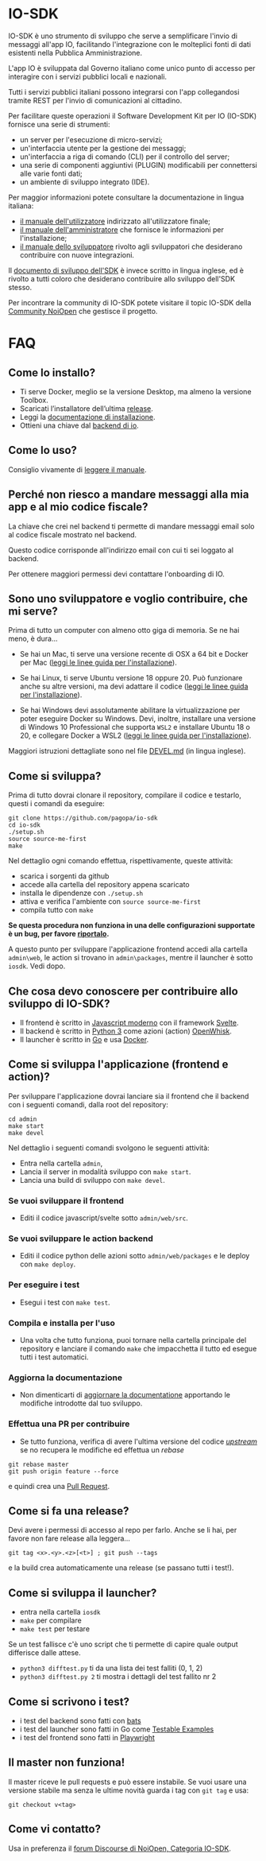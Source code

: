 # IO-SDK

IO-SDK è uno strumento di sviluppo che serve a semplificare l'invio di messaggi all'app IO, facilitando l'integrazione con le molteplici fonti di dati esistenti nella Pubblica Amministrazione.

L'app IO è sviluppata dal Governo italiano come unico punto di accesso per interagire con i servizi pubblici locali e nazionali.

Tutti i servizi pubblici italiani possono integrarsi con l'app collegandosi tramite REST per l'invio di comunicazioni al cittadino.

Per facilitare queste operazioni il Software Development Kit per IO (IO-SDK) fornisce una serie di strumenti:

- un server per l'esecuzione di micro-servizi;
- un'interfaccia utente per la gestione dei messaggi;
- un'interfaccia a riga di comando (CLI) per il controllo del server;
- una serie di componenti aggiuntivi (PLUGIN) modificabili per connettersi alle varie fonti dati;
- un ambiente di sviluppo integrato (IDE).

Per maggior informazioni potete consultare la documentazione in lingua italiana:

- [il manuale dell'utilizzatore](/docs/utente.md) indirizzato all'utilizzatore finale;
- [il manuale dell'amministratore](/docs/amministratore.md) che fornisce le informazioni per l'installazione;
- [il manuale dello sviluppatore](/docs/sviluppatore.md) rivolto agli sviluppatori che desiderano contribuire con nuove integrazioni.

Il [documento di sviluppo dell'SDK](DEVEL.md) è invece scritto in lingua inglese, ed è rivolto a tutti coloro che desiderano contribuire allo sviluppo dell'SDK stesso.

Per incontrare la community di IO-SDK potete visitare il topic IO-SDK della [Community NoiOpen](https://noiopen.discourse.group/c/progetti/io-sdk/11) che gestisce il progetto.

# FAQ

## Come lo installo?

- Ti serve Docker, meglio se la versione Desktop, ma almeno la versione Toolbox.
- Scaricati l’installatore dell’ultima [release](https://github.com/pagopa/io-sdk/releases). 
- Leggi la [documentazione di installazione](/docs/amministratore.md).
- Ottieni una chiave dal [backend di io](https://developers.io.italia.it).

## Come lo uso?

Consiglio vivamente di [leggere il manuale](/docs/utente.md).

## Perché non riesco a mandare messaggi alla mia app e al mio codice fiscale?

La chiave che crei nel backend ti permette di mandare messaggi email solo al codice fiscale mostrato nel backend.

Questo codice corrisponde all'indirizzo email con cui ti sei loggato al backend.

Per ottenere maggiori permessi devi contattare l'onboarding di IO.

## Sono uno sviluppatore e voglio contribuire, che mi serve?

Prima di tutto un computer con almeno otto giga di memoria. Se ne hai meno, è dura...

- Se hai un Mac, ti serve una versione recente di OSX a 64 bit e Docker per Mac ([leggi le linee guida per l'installazione](docs/Prerequisites/Mac/OSX.md)). 

- Se hai Linux, ti serve Ubuntu versione 18 oppure 20. Può funzionare anche su altre versioni, ma devi adattare il codice ([leggi le linee guida per l'installazione](docs/Prerequisites/Linux/Ubuntu.md)).

-  Se hai Windows devi assolutamente abilitare la virtualizzazione per poter eseguire Docker su Windows. Devi, inoltre, installare una versione di Windows 10 Professional che supporta `WSL2` e installare Ubuntu 18 o 20, e collegare Docker a WSL2 ([leggi le linee guida per l'installazione](docs/Prerequisites/Windows/10.md)). 

Maggiori istruzioni dettagliate sono nel file [DEVEL.md](/DEVEL.md) (in lingua inglese).

## Come si sviluppa?

Prima di tutto dovrai clonare il repository, compilare il codice e testarlo, questi i comandi da eseguire:

```
git clone https://github.com/pagopa/io-sdk
cd io-sdk
./setup.sh
source source-me-first
make
```

Nel dettaglio ogni comando effettua, rispettivamente, queste attività:
- scarica i sorgenti da github
- accede alla cartella del repository appena scaricato
- installa le dipendenze con `./setup.sh`
- attiva e verifica l'ambiente con `source source-me-first`
- compila tutto con `make` 

**Se questa procedura non funziona in una delle configurazioni supportate è un bug, per favore [riportalo](https://github.com/pagopa/io-sdk/issues).**

A questo punto per sviluppare l'applicazione frontend accedi alla cartella `admin\web`, le action si trovano in `admin\packages`, mentre il launcher è sotto `iosdk`. Vedi dopo.

## Che cosa devo conoscere per contribuire allo sviluppo di IO-SDK?

- Il frontend è scritto in [Javascript moderno](https://javascript.info) con il framework [Svelte](https://svelte.dev).
- Il backend è scritto in [Python 3](https://www.python.org) come azioni (action) [OpenWhisk](https://github.com/apache/openwhisk/blob/master/docs/actions-python.md).
- Il launcher è scritto in [Go](https://golang.org/) e usa [Docker](https://www.docker.com/).

## Come si sviluppa l'applicazione (frontend e action)?

Per sviluppare l'applicazione dovrai lanciare sia il frontend che il backend con i seguenti comandi, dalla root del repository:

```
cd admin
make start
make devel
```

Nel dettaglio i seguenti comandi svolgono le seguenti attività:  
- Entra nella cartella `admin`,
- Lancia il server in modalità sviluppo con `make start`.
- Lancia una build di sviluppo con `make devel`.

### Se vuoi sviluppare il frontend
- Editi il codice javascript/svelte sotto `admin/web/src`.

### Se vuoi sviluppare le action backend
- Editi il codice python delle azioni sotto `admin/web/packages` e le deploy con `make deploy`.

### Per eseguire i test
- Esegui i test con `make test`.

### Compila e installa per l'uso
- Una volta che tutto funziona, puoi tornare nella cartella principale del repository e lanciare il comando `make` che impacchetta il tutto ed esegue tutti i test automatici.

### Aggiorna la documentazione
- Non dimenticarti di [aggiornare la documentatione](/docs) apportando le modifiche introdotte dal tuo sviluppo.

### Effettua una PR per contribuire
- Se tutto funziona, verifica di avere l'ultima versione del codice [*upstream*](https://stackoverflow.com/questions/7244321/how-do-i-update-a-github-forked-repository) se no recupera le modifiche ed effettua un *rebase* 
```
git rebase master
git push origin feature --force
```
e quindi crea una [Pull Request](https://docs.github.com/en/free-pro-team@latest/github/collaborating-with-issues-and-pull-requests/about-pull-requests).

## Come si fa una release?

Devi avere i permessi di accesso al repo per farlo. 
Anche se li hai, per favore non fare release alla leggera...

`git tag <x>.<y>.<z>[<t>] ; git push --tags`

e la build crea automaticamente una release (se passano tutti i test!).

## Come si sviluppa il launcher?

- entra nella cartella `iosdk`
- `make` per compilare
- `make test` per testare

Se un test fallisce c'è uno script che ti permette di capire quale output differisce dalle attese.

- `python3 difftest.py` ti da una lista dei test falliti (0, 1, 2)
- `python3 difftest.py 2` ti mostra i dettagli del test fallito nr 2

## Come si scrivono i test?

- i test del backend sono fatti con [bats](https://github.com/sstephenson/bats)
- i test del launcher sono fatti in Go come [Testable Examples](https://blog.golang.org/examples)
- i test del frontend sono fatti in [Playwright](https://playwright.dev/)


## Il master non funziona!

Il master riceve le pull requests e può essere instabile.  Se vuoi usare una versione stabile ma senza le ultime novità guarda i tag con `git tag` e usa:

```
git checkout v<tag>
```

## Come vi contatto?

Usa in preferenza il [forum Discourse di NoiOpen, Categoria IO-SDK](https://noiopen.discourse.group/c/progetti/io-sdk/11).
